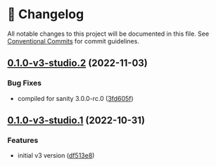 <!-- markdownlint-disable --><!-- textlint-disable -->

# 📓 Changelog

All notable changes to this project will be documented in this file. See
[Conventional Commits](https://conventionalcommits.org) for commit guidelines.

## [0.1.0-v3-studio.2](https://github.com/sanity-io/sanity-plugin-hotspot-array/compare/v0.1.0-v3-studio.1...v0.1.0-v3-studio.2) (2022-11-03)

### Bug Fixes

- compiled for sanity 3.0.0-rc.0 ([3fd605f](https://github.com/sanity-io/sanity-plugin-hotspot-array/commit/3fd605f993de5631410ed7e25d55af39d9f36cca))

## [0.1.0-v3-studio.1](https://github.com/sanity-io/sanity-plugin-hotspot-array/compare/v0.0.8...v0.1.0-v3-studio.1) (2022-10-31)

### Features

- initial v3 version ([df513e8](https://github.com/sanity-io/sanity-plugin-hotspot-array/commit/df513e8597862226af5464b2411cc925c0a05744))
